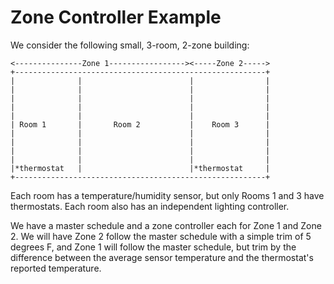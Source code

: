 # Zone Controller Example

We consider the following small, 3-room, 2-zone building:

```
<---------------Zone 1-----------------><-----Zone 2----->
+--------------------------------------------------------+
|              |                        |                |
|              |                        |                |
|              |                        |                |
|              |                        |                |
|              |                        |                |
| Room 1       |       Room 2           |    Room 3      |
|              |                        |                |
|              |                        |                |
|              |                        |                |
|              |                        |                |
|*thermostat   |                        |*thermostat     |
+--------------------------------------------------------+
```

Each room has a temperature/humidity sensor, but only Rooms 1 and 3 have
thermostats. Each room also has an independent lighting controller.

We have a master schedule and a zone controller each for Zone 1 and Zone 2. We
will have Zone 2 follow the master schedule with a simple trim of 5 degrees F,
and Zone 1 will follow the master schedule, but trim by the difference between
the average sensor temperature and the thermostat's reported temperature.
